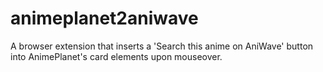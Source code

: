 # animeplanet2aniwave
A browser extension that inserts a 'Search this anime on AniWave' button into AnimePlanet's card elements upon mouseover.
